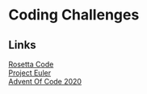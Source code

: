 # Coding Challenges

## Links

<a href = "http://www.rosettacode.org/wiki/Rosetta_Code">Rosetta Code</a>
<br>
<a href = "https://projecteuler.net/">Project Euler</a>
<br>
<a href = "https://adventofcode.com/2020">Advent Of Code 2020</a>
